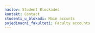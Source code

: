 ```yaml
---
naslov: Student Blockades
kontakt: Contact
studenti_u_blokadi: Main accunts
pojedinacni_fakulteti: Faculty accounts
---
```

